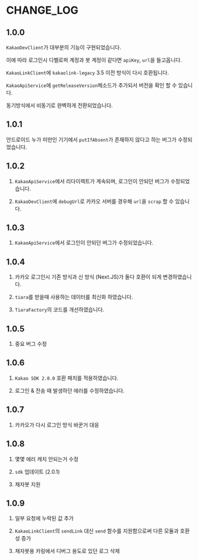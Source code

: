 # CHANGE_LOG
## 1.0.0
`KakaoDevClient`가 대부분의 기능이 구현되었습니다.

이에 따라 로그인시 디벨로퍼 계정과 봇 계정이 같다면 `apiKey`, `url`을 들고옵니다.

`KakaoLinkClient`에 `kakaolink-legacy` 3.5 이전 방식이 다시 호환됩니다.

`KakaoApiService`에 `getReleaseVersion`메소드가 추가되서 버전을 확인 할 수 있습니다.

동기방식에서 비동기로 완벽하게 전환되었습니다.

## 1.0.1
안드로이드 누가 미만인 기기에서 `putIfAbsent`가 존재하지 않다고 하는 버그가 수정되었습니다.

## 1.0.2
1. `KakaoApiService`에서 리다이렉트가 계속되며, 로그인이 안되던 버그가 수정되었습니다.

2. `KakaoDevClient`에 `debugUrl`로 카카오 서버를 경우해 `url`을 `scrap` 할 수 있습니다.

## 1.0.3
1. `KakaoApiService`에서 로그인이 안되던 버그가 수정되었습니다.

## 1.0.4
1. 카카오 로그인시 기존 방식과 신 방식 (Next.JS)가 둘다 호환이 되게 변경하였습니다.

2. `tiara`를 받을때 사용하는 데이터를 최신화 하였습니다.

3. `TiaraFactory`의 코드를 개선하였습니다.

## 1.0.5
1. 중요 버그 수정

## 1.0.6
1. `Kakao SDK 2.0.0` 호환 패치를 적용하였습니다.

2. 로그인 & 전송 때 발생하던 에러를 수정하였습니다.

## 1.0.7
1. 카카오가 다시 로그인 방식 바꾼거 대응

## 1.0.8
1. 몇몇 에러 캐치 안되는거 수정

2. `sdk` 업데이트 (2.0.1)

3. 채자봇 지원

## 1.0.9
1. 일부 요청에 누락된 값 추가

2. `KakaoLinkClient`의 `sendLink` 대신 `send` 함수를 지원함으로써 다른 모듈과 호환성 증가

3. 채자봇용 카링에서 디버그 용도로 있던 로그 삭제